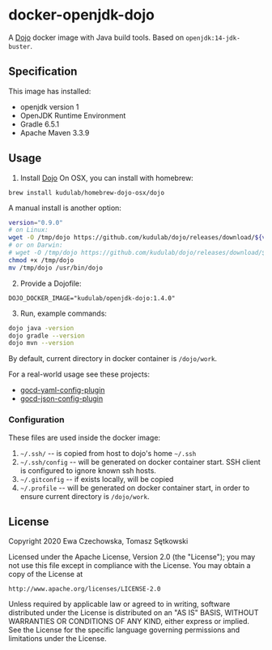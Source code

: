 # docker-openjdk-dojo

A [Dojo](https://github.com/kudulab/dojo) docker image with Java build tools. Based on `openjdk:14-jdk-buster`.

## Specification
This image has installed:
 * openjdk version 1
 * OpenJDK Runtime Environment
 * Gradle 6.5.1
 * Apache Maven 3.3.9

## Usage
1. Install [Dojo](https://github.com/kudulab/dojo)
On OSX, you can install with homebrew:
```
brew install kudulab/homebrew-dojo-osx/dojo
```
A manual install is another option:
```sh
version="0.9.0"
# on Linux:
wget -O /tmp/dojo https://github.com/kudulab/dojo/releases/download/${version}/dojo_linux_amd64
# or on Darwin:
# wget -O /tmp/dojo https://github.com/kudulab/dojo/releases/download/${version}/dojo_darwin_amd64
chmod +x /tmp/dojo
mv /tmp/dojo /usr/bin/dojo
```
2. Provide a Dojofile:
```
DOJO_DOCKER_IMAGE="kudulab/openjdk-dojo:1.4.0"
```
3. Run, example commands:
```bash
dojo java -version
dojo gradle --version
dojo mvn --version
```

By default, current directory in docker container is `/dojo/work`.

For a real-world usage see these projects:
 * [gocd-yaml-config-plugin](https://github.com/tomzo/gocd-yaml-config-plugin)
 * [gocd-json-config-plugin](https://github.com/tomzo/gocd-json-config-plugin)

### Configuration

These files are used inside the docker image:

1. `~/.ssh/` -- is copied from host to dojo's home `~/.ssh`
1. `~/.ssh/config` -- will be generated on docker container start. SSH client is configured to ignore known ssh hosts.
2. `~/.gitconfig` -- if exists locally, will be copied
3. `~/.profile` -- will be generated on docker container start, in
  order to ensure current directory is `/dojo/work`.

## License

Copyright 2020 Ewa Czechowska, Tomasz Sętkowski

Licensed under the Apache License, Version 2.0 (the "License");
you may not use this file except in compliance with the License.
You may obtain a copy of the License at

    http://www.apache.org/licenses/LICENSE-2.0

Unless required by applicable law or agreed to in writing, software
distributed under the License is distributed on an "AS IS" BASIS,
WITHOUT WARRANTIES OR CONDITIONS OF ANY KIND, either express or implied.
See the License for the specific language governing permissions and
limitations under the License.
